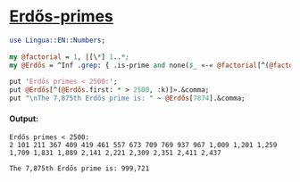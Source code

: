 [1]: https://rosettacode.org/wiki/Erdős-primes

# [Erdős-primes][1]

```perl
use Lingua::EN::Numbers;
 
my @factorial = 1, |[\*] 1..*;
my @Erdős = ^Inf .grep: { .is-prime and none($_ «-« @factorial[^(@factorial.first: * > $_, :k)]).is-prime }
 
put 'Erdős primes < 2500:';
put @Erdős[^(@Erdős.first: * > 2500, :k)]».&comma;
put "\nThe 7,875th Erdős prime is: " ~ @Erdős[7874].&comma;
```

#### Output:
```
Erdős primes < 2500:
2 101 211 367 409 419 461 557 673 709 769 937 967 1,009 1,201 1,259 1,709 1,831 1,889 2,141 2,221 2,309 2,351 2,411 2,437

The 7,875th Erdős prime is: 999,721
```

